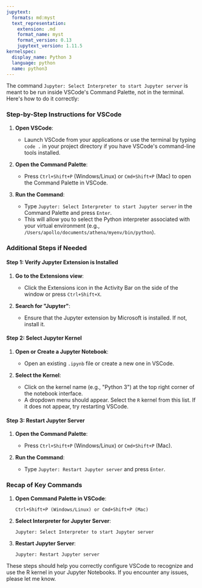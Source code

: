 ```yaml
---
jupytext:
  formats: md:myst
  text_representation:
    extension: .md
    format_name: myst
    format_version: 0.13
    jupytext_version: 1.11.5
kernelspec:
  display_name: Python 3
  language: python
  name: python3
---
```


The command `Jupyter: Select Interpreter to start Jupyter server` is meant to be run inside VSCode's Command Palette, not in the terminal. Here's how to do it correctly:

### Step-by-Step Instructions for VSCode

1. **Open VSCode**:
    - Launch VSCode from your applications or use the terminal by typing `code .` in your project directory if you have VSCode's command-line tools installed.

2. **Open the Command Palette**:
    - Press `Ctrl+Shift+P` (Windows/Linux) or `Cmd+Shift+P` (Mac) to open the Command Palette in VSCode.

3. **Run the Command**:
    - Type `Jupyter: Select Interpreter to start Jupyter server` in the Command Palette and press `Enter`.
    - This will allow you to select the Python interpreter associated with your virtual environment (e.g., `/Users/apollo/documents/athena/myenv/bin/python`).

### Additional Steps if Needed

#### Step 1: Verify Jupyter Extension is Installed
1. **Go to the Extensions view**:
    - Click the Extensions icon in the Activity Bar on the side of the window or press `Ctrl+Shift+X`.

2. **Search for "Jupyter"**:
    - Ensure that the Jupyter extension by Microsoft is installed. If not, install it.

#### Step 2: Select Jupyter Kernel
1. **Open or Create a Jupyter Notebook**:
    - Open an existing `.ipynb` file or create a new one in VSCode.

2. **Select the Kernel**:
    - Click on the kernel name (e.g., "Python 3") at the top right corner of the notebook interface.
    - A dropdown menu should appear. Select the `R` kernel from this list. If it does not appear, try restarting VSCode.

#### Step 3: Restart Jupyter Server
1. **Open the Command Palette**:
    - Press `Ctrl+Shift+P` (Windows/Linux) or `Cmd+Shift+P` (Mac).

2. **Run the Command**:
    - Type `Jupyter: Restart Jupyter server` and press `Enter`.

### Recap of Key Commands

1. **Open Command Palette in VSCode**:
    ```plaintext
    Ctrl+Shift+P (Windows/Linux) or Cmd+Shift+P (Mac)
    ```

2. **Select Interpreter for Jupyter Server**:
    ```plaintext
    Jupyter: Select Interpreter to start Jupyter server
    ```

3. **Restart Jupyter Server**:
    ```plaintext
    Jupyter: Restart Jupyter server
    ```

These steps should help you correctly configure VSCode to recognize and use the R kernel in your Jupyter Notebooks. If you encounter any issues, please let me know.